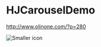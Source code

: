 # HJCarouselDemo

http://www.olinone.com/?p=280

![Smaller icon](http://7pum7o.com1.z0.glb.clouddn.com/HJCarousel.gif "Title here")


